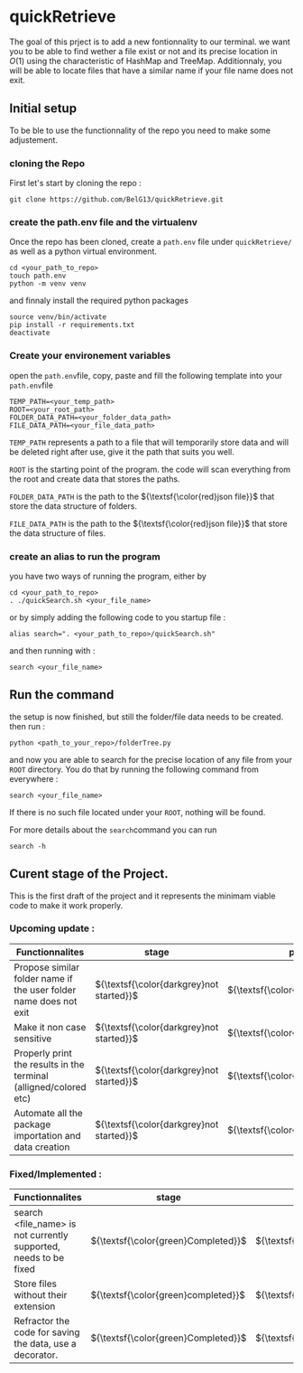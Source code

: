 # quickRetrieve
The goal of this prject is to add a new fontionnality to our terminal. we want you to be able to find wether a file exist or not and its precise location in $O(1)$ using the characteristic of $\textrm{HashMap}$ and $\textrm{TreeMap}$. Additionnaly, you will be able to locate files that have a similar name if your file name does not exit.

## Initial setup

To be ble to use the functionnality of the repo you need to make some adjustement. 

### cloning the Repo

First let's start by cloning the repo :

```
git clone https://github.com/BelG13/quickRetrieve.git
```

### create the path.env file and the virtualenv
Once the repo has been cloned, create a ``path.env`` file under ``quickRetrieve/`` as well as a python virtual environment.
```
cd <your_path_to_repo>
touch path.env
python -m venv venv
```

and finnaly install the required python packages
```
source venv/bin/activate
pip install -r requirements.txt
deactivate
```
### Create your environement variables

open the ``path.env``file, copy, paste and fill the following template into your ``path.env``file
```
TEMP_PATH=<your_temp_path>
ROOT=<your_root_path>
FOLDER_DATA_PATH=<your_folder_data_path>
FILE_DATA_PATH=<your_file_data_path>
```

``TEMP_PATH`` represents a path to a file that will temporarily store data and will be deleted right after use, give it the path that suits you well.

``ROOT`` is the starting point of the program. the code will scan everything from the root and create data that stores the paths.

``FOLDER_DATA_PATH`` is the path to the ${\textsf{\color{red}json file}}$ that store the data structure of folders.

``FILE_DATA_PATH`` is the path to the ${\textsf{\color{red}json file}}$ that store the data structure of files.

### create an alias to run the program

you have two ways of running the program, either by 
```
cd <your_path_to_repo>
. ./quickSearch.sh <your_file_name>
```

or by simply adding the following code to you startup file : 
```
alias search=". <your_path_to_repo>/quickSearch.sh"
```

and then running with :
```
search <your_file_name>
```
## Run the command 

the setup is now finished, but still the folder/file data needs to be created. then run :
```
python <path_to_your_repo>/folderTree.py
```

and now you are able to search for the precise location of any file from your ``ROOT`` directory.
You do that by running the following command from everywhere : 
```
search <your_file_name>
```
If there is no such file located under your ``ROOT``, nothing will be found.

For more details about the ``search``command you can run
```
search -h
```
## Curent stage of the Project.

This is the first draft of the project and it represents the minimam viable code to make it work properly.

### Upcoming update :

Functionnalites | stage | priority |assignation |
--- | --- | --- | --- |
Propose similar folder name if the user folder name does not exit | ${\textsf{\color{darkgrey}not started}}$ | ${\textsf{\color{lightgrey}medium}}$ |${\textsf{\color{violet}Belg13}}$ |
Make it non case sensitive | ${\textsf{\color{darkgrey}not started}}$ | ${\textsf{\color{lightgreen}low}}$ |${\textsf{\color{violet}Belg13}}$ |
Properly print the results in the terminal (alligned/colored etc) | ${\textsf{\color{darkgrey}not started}}$ | ${\textsf{\color{lightgreen}low}}$ |${\textsf{\color{violet}Belg13}}$ |
Automate all the package importation and data creation | ${\textsf{\color{darkgrey}not started}}$ | ${\textsf{\color{lightgreen}low}}$ |${\textsf{\color{violet}Belg13}}$ |

### Fixed/Implemented : 

Functionnalites | stage | priority |assignation |
--- | --- | --- | --- |
search <file_name> is not currently supported, needs to be fixed | ${\textsf{\color{green}Completed}}$ | ${\textsf{\color{red}High}}$ |${\textsf{\color{violet}Belg13}}$
Store files without their extension | ${\textsf{\color{green}completed}}$ | ${\textsf{\color{red}High}}$ |${\textsf{\color{violet}Belg13}}$|
Refractor the code for saving the data, use a decorator. | ${\textsf{\color{green}Completed}}$ | ${\textsf{\color{lightgreen}low}}$ |${\textsf{\color{violet}Belg13}}$ |

